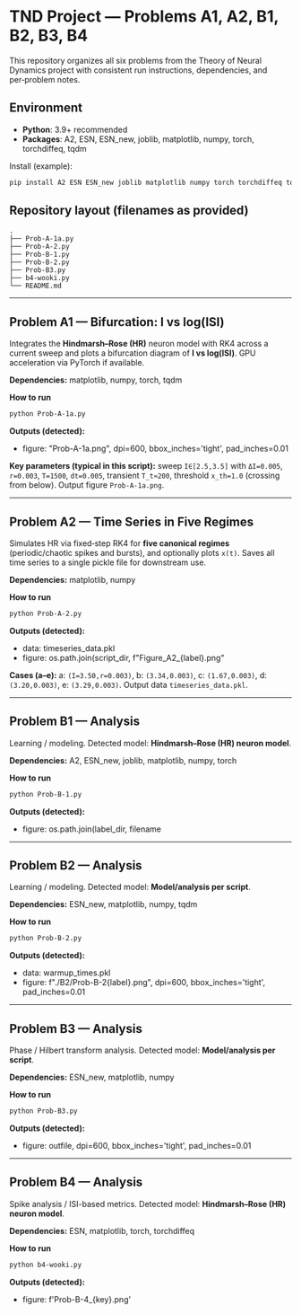 # TND Project — Problems A1, A2, B1, B2, B3, B4

This repository organizes all six problems from the Theory of Neural Dynamics project with consistent run instructions, dependencies, and per‑problem notes.

## Environment

- **Python**: 3.9+ recommended
- **Packages**: A2, ESN, ESN_new, joblib, matplotlib, numpy, torch, torchdiffeq, tqdm

Install (example):
```bash
pip install A2 ESN ESN_new joblib matplotlib numpy torch torchdiffeq tqdm
```

## Repository layout (filenames as provided)

```
.
├── Prob-A-1a.py
├── Prob-A-2.py
├── Prob-B-1.py
├── Prob-B-2.py
├── Prob-B3.py
├── b4-wooki.py
└── README.md
```

---

## Problem A1 — Bifurcation: I vs log(ISI)

Integrates the **Hindmarsh–Rose (HR)** neuron model with RK4 across a current sweep and plots a bifurcation diagram of **I vs log(ISI)**. GPU acceleration via PyTorch if available.

**Dependencies:** matplotlib, numpy, torch, tqdm

**How to run**
```bash
python Prob-A-1a.py
```
**Outputs (detected):**
- figure: "Prob-A-1a.png", dpi=600, bbox_inches='tight', pad_inches=0.01

**Key parameters (typical in this script):** sweep `I∈[2.5,3.5]` with `ΔI=0.005`, `r=0.003`, `T=1500`, `dt=0.005`, transient `T_t≈200`, threshold `x_th=1.0` (crossing from below). Output figure `Prob-A-1a.png`.

---

## Problem A2 — Time Series in Five Regimes

Simulates HR via fixed‑step RK4 for **five canonical regimes** (periodic/chaotic spikes and bursts), and optionally plots `x(t)`. Saves all time series to a single pickle file for downstream use.

**Dependencies:** matplotlib, numpy

**How to run**
```bash
python Prob-A-2.py
```
**Outputs (detected):**
- data: timeseries_data.pkl
- figure: os.path.join(script_dir, f"Figure_A2_{label}.png"

**Cases (a–e):** a: `(I=3.50,r=0.003)`, b: `(3.34,0.003)`, c: `(1.67,0.003)`, d: `(3.20,0.003)`, e: `(3.29,0.003)`. Output data `timeseries_data.pkl`.

---

## Problem B1 — Analysis

Learning / modeling. Detected model: **Hindmarsh–Rose (HR) neuron model**.

**Dependencies:** A2, ESN_new, joblib, matplotlib, numpy, torch

**How to run**
```bash
python Prob-B-1.py
```
**Outputs (detected):**
- figure: os.path.join(label_dir, filename

---

## Problem B2 — Analysis

Learning / modeling. Detected model: **Model/analysis per script**.

**Dependencies:** ESN_new, matplotlib, numpy, tqdm

**How to run**
```bash
python Prob-B-2.py
```
**Outputs (detected):**
- data: warmup_times.pkl
- figure: f"./B2/Prob-B-2{label}.png", dpi=600, bbox_inches='tight', pad_inches=0.01

---

## Problem B3 — Analysis

Phase / Hilbert transform analysis. Detected model: **Model/analysis per script**.

**Dependencies:** ESN_new, matplotlib, numpy

**How to run**
```bash
python Prob-B3.py
```
**Outputs (detected):**
- figure: outfile, dpi=600, bbox_inches='tight', pad_inches=0.01

---

## Problem B4 — Analysis

Spike analysis / ISI-based metrics. Detected model: **Hindmarsh–Rose (HR) neuron model**.

**Dependencies:** ESN, matplotlib, torch, torchdiffeq

**How to run**
```bash
python b4-wooki.py
```
**Outputs (detected):**
- figure: f'Prob-B-4_{key}.png'
